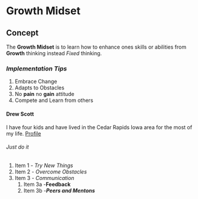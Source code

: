 # Growth Midset
## Concept
The **Growth Midset** is to learn how to enhance ones skills or abilities from **Growth** thinking instead *Fixed* thinking.
### ***Implementation Tips***
  1. Embrace Change
  2. Adapts to Obstacles
  3. No **pain** no **gain** attitude
  4. Compete and Learn from others
#### Drew Scott
I have four kids and have lived in the Cedar Rapids Iowa area for the most of my life.
[Profile](https://github.com/ascott3312)
###### Just do it
1. Item 1 - *Try New Things*
1. Item 2 - *Overcome Obstacles*
1. Item 3 - *Communication*
   1. Item 3a -**Feedback**
   1. Item 3b -***Peers and Mentons***
